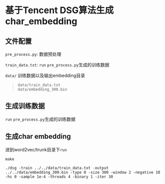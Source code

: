 # 基于Tencent DSG算法生成 char_embedding


## 文件配置

`pre_process.py`: 数据预处理

`train_data.txt`: `run` `pre_process.py`生成的训练数据

`data/` 训练数据以及输出embedding目录 
>`data/train_data.txt`   
`data/embedding_300.bin`


## 生成训练数据
`run` `pre_process.py`生成的训练数据


## 生成char embedding
进到word2vec/trunk目录下`run`  

`make`  

`./dsg -train ../../data/train_data.txt -output ../../data/embedding_300.bin -type 0 -size 300 -window 2 -negative 10 -hs 0 -sample 1e-4 -threads 4 -binary 1 -iter 30` 